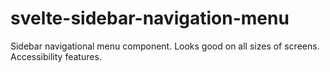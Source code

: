 # svelte-sidebar-navigation-menu
Sidebar navigational menu component. Looks good on all sizes of screens. Accessibility features.
